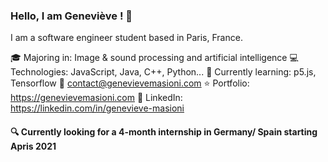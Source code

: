 ### Hello, I am Geneviève ! :wave:

I am a software engineer student based in Paris, France.

:mortar_board: Majoring in: Image & sound processing and artificial intelligence
:computer: Technologies: JavaScript, Java, C++, Python...
:seedling: Currently learning: p5.js, Tensorflow
:email:	contact@genevievemasioni.com
:star: Portfolio: https://genevievemasioni.com 
:briefcase: LinkedIn: https://linkedin.com/in/genevieve-masioni 

#### :mag: Currently looking for a 4-month internship in Germany/ Spain starting Apris 2021

